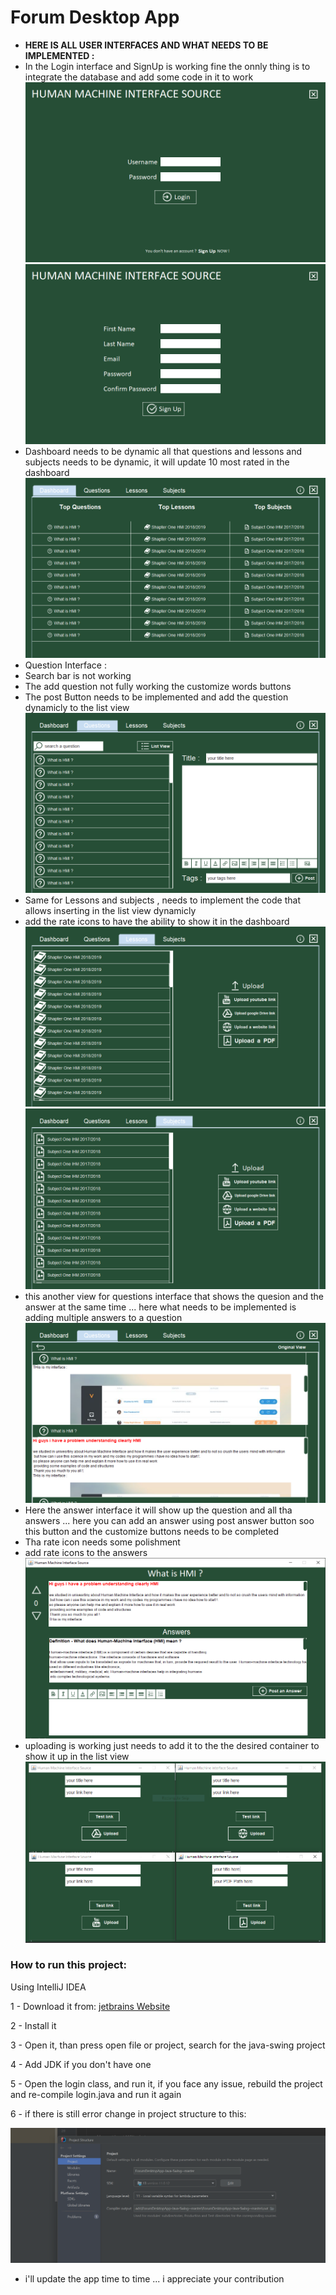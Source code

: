 # Forum Desktop App

 
  - **HERE IS ALL USER INTERFACES AND WHAT NEEDS TO BE IMPLEMENTED  :**
  - In the Login interface and SignUp is working fine the onnly thing is to integrate the database and add some code in it to work 
![Forum Login](Login.PNG)
![Forum SignUp](SignUp.PNG)
  - Dashboard needs to be dynamic all that questions and lessons and subjects needs to be dynamic, it will update 10 most rated in the dashboard  
![Forum DashBoard](DashBoard.PNG)
  - Question Interface : 
  - Search bar is not working 
  - The add question not fully working the customize words buttons 
  - The post Button needs to be implemented and add the question dynamicly to the list view 
![Forum Questions](Questions.PNG)
  - Same for Lessons and subjects , needs to implement the code that allows inserting in the list view dynamicly
  - add the rate icons to have the ability to show it in the dashboard 
![Forum Lessons](Lessons.PNG)
![Forum Subject](Subject.PNG)
  - this another view for questions interface that shows the quesion and the answer at the same time ... here what needs to be implemented is adding multiple answers to a question
![Forum ListViewQuestionInterface](ListViewQuestionInterface.PNG)
  - Here the answer interface it will show up the question and all tha answers ... here you can add an answer using post answer button soo this button and the customize buttons needs to be completed 
  - Tha rate icon needs some polishment  
  - add rate icons to the answers 
![Forum Answer](Answer.PNG)
  - uploading is working just needs to add it to the the desired container to show it up in the list view  
![Forum Upload](Upload.PNG)

### How to run this project:

Using IntelliJ IDEA

1 - Download it from: [jetbrains Website](https://www.jetbrains.com/idea/promo/?source=google&medium=cpc&campaign=9730674410&term=intellij%20idea&content=428229831817&gad=1&gclid=CjwKCAjwkeqkBhAnEiwA5U-uM3EUekmGY0LxWyR73qKH_Nzp_bnVuNf65ZXbqftwbN0BFEAbNNeATRoCiKsQAvD_BwE)

2 - Install it

3 - Open it, than press open file or project, search for the java-swing project

4 - Add JDK if you don't have one

5 - Open the login class, and run it, if you face any issue, rebuild the project and re-compile login.java and run it again

6 - if there is still error change in project structure to this:

![image.jpg](image.jpg.png)

- i'll update the app time to time ... i appreciate your contribution 
